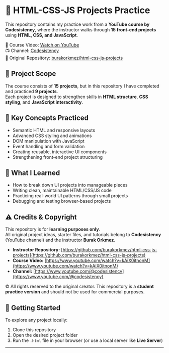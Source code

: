# 🎯 HTML-CSS-JS Projects Practice  

This repository contains my practice work from a **YouTube course by Codesistency**, where the instructor walks through **15 front-end projects** using **HTML, CSS, and JavaScript**.  

🔗 Course Video: [Watch on YouTube](https://www.youtube.com/watch?v=kAiX0itnonM)  
📺 Channel: [Codesistency](https://www.youtube.com/@codesistency)  
📂 Original Repository: [burakorkmez/html-css-js-projects](https://github.com/burakorkmez/html-css-js-projects)  

## 📌 Project Scope  

The course consists of **15 projects**, but in this repository I have completed and practiced **9 projects**.  
Each project is designed to strengthen skills in **HTML structure**, **CSS styling**, and **JavaScript interactivity**.  

## 🧩 Key Concepts Practiced  

- Semantic HTML and responsive layouts  
- Advanced CSS styling and animations  
- DOM manipulation with JavaScript  
- Event handling and form validation  
- Creating reusable, interactive UI components  
- Strengthening front-end project structuring  

## 🧠 What I Learned  

- How to break down UI projects into manageable pieces  
- Writing clean, maintainable HTML/CSS/JS code  
- Practicing real-world UI patterns through small projects  
- Debugging and testing browser-based projects  

## ⚠️ Credits & Copyright  

This repository is for **learning purposes only**.  
All original project ideas, starter files, and tutorials belong to **Codesistency** (YouTube channel) and the instructor **Burak Orkmez**.  

- **Instructor Repository:** [https://github.com/burakorkmez/html-css-js-projects](https://github.com/burakorkmez/html-css-js-projects)  
- **Course Video:** [https://www.youtube.com/watch?v=kAiX0itnonM](https://www.youtube.com/watch?v=kAiX0itnonM)  
- **Channel:** [https://www.youtube.com/@codesistency](https://www.youtube.com/@codesistency)  

© All rights reserved to the original creator. This repository is a **student practice version** and should not be used for commercial purposes.  

## 🚀 Getting Started  

To explore any project locally:  

1. Clone this repository  
2. Open the desired project folder  
3. Run the `.html` file in your browser (or use a local server like **Live Server**)  

---
